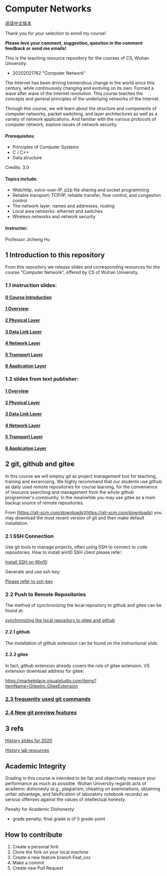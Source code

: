 # Computer Networks

[阅读中文版本](README_cn.md)

Thank you for your selection to enroll my course!

**Please leve your comment, suggestion, question in the comment feedback or send me emails!**

This is the teaching resource repository for the courses of CS, Wuhan University:
* 20202021762 "Computer Network"

The Internet has been driving tremendous change in the world since this century,
while continuously changing and evolving on its own. 
Formed a wave after wave of the Internet revolution.
This course teaches the concepts and general principles of 
the underlying networks of the Internet.

Through this course, we will learn about the structure and components of computer 
networks, packet switching, and layer architectures as well as a variety of 
network applications. 
And familiar with the various protocols of computer network, 
explore issues of network security.

#### Prerequisites:
* Principles of Computer Systems
* C / C++
* Data structure

Credits: 3.0

#### Topics include:
* Web/http, voice-over-IP, p2p file sharing and socket programming
* Reliable transport: TCP/IP, reliable transfer, flow control, and congestion control
* The network layer: names and addresses, routing
* Local area networks: ethernet and switches
* Wireless networks and network security

#### Instructor: 
Professor Jicheng Hu

## 1 Introduction to this repository
From this repository we release slides and corresponding resources for the course 
"Computer Network", offered by CS of Wuhan University.

### 1.1 instruction slides:

#### [0 Course Introduction](slides/instruction/introduction.pptx)

#### [1 Overview](slides/instruction/01.pptx)

#### [2 Physical Layer](slides/instruction/02.pptx)

#### [3 Data Link Layer](slides/instruction/03.pptx)

#### [4 Network Layer](slides/instruction/04.pptx)

#### [5 Transport Layer](slides/instruction/05.pptx)

#### [6 Application Layer](slides/instruction/06.pptx)

### 1.2 slides from text publisher:

#### [1 Overview](slides/publisher/01.pptx)

#### [2 Physical Layer](slides/publisher/02.pptx)

#### [3 Data Link Layer](slides/publisher/03.pptx)

#### [4 Network Layer](slides/publisher/04.pptx)

#### [5 Transport Layer](slides/publisher/05.pptx)

#### [6 Application Layer](slides/publisher/06.pptx)

## 2 git, github and gitee

In this course we will employ git as project management tool for teaching, training 
and excercising. We highly recommand that our students use github as daily used 
remote repositories for course learning, for the convenience of resource 
searching and management from the whole github programmer's community. In the 
meanwhile you may use gitee as a main backup source of remote repositories.

From [https://git-scm.com/downloads](https://git-scm.com/downloads)
you may download the most recent version of git and then make default installation.

### 2.1 SSH Connection


Use git tools to manage projects, often using SSH to connect to code repositories. 
How to install win10 SSH client please refer:

[Install SSH on Win10](git/ssh_client.md)


Generate and use ssh-key:

[Please refer to ssh-key](git/ssh_gitee.md)


### 2.2 Push to Remote Repositories

The method of synchronizing the local repository to 
github and gitee can be found at:

[synchronizing the local repository to gitee and github](git/gitee_n_github.md)

#### 2.2.1  github

The installation of github extension can be found on the instructional slide.

#### 2.2.2  gitee

In fact, github extension already covers the role of gitee extension.
VS extension download address for gitee:

https://marketplace.visualstudio.com/items?itemName=GiteeInc.GiteeExtension

### [2.3 frequently used git commands](git/frequentlyUsed.md)

### [2.4 New git preview features](git/preview_features.md)

## 3 refs

[History slides for 2020](history_slides/README.md)

[History lab resources](history_labs/README.md)

## Academic Integrity

Grading in this course is intended to be fair and objectively measure your 
performance as much as possible. 
Wuhan University regards acts of academic dishonesty (e.g., plagiarism, 
cheating on examinations, obtaining unfair advantage, and falsification of 
laboratory notebook records) as serious offenses against the values of 
intellectual honesty. 

Penalty for Academic Dishonesty:
* grade penalty: final grade is of 0 grade-point

## How to contribute

1.  Create a personal fork
2.  Clone the fork on your local machine
3.  Create a new feature branch Feat_xxx 
4.  Make a commit
4.  Create new Pull Request


